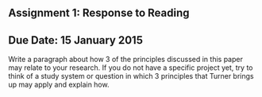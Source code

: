 ## Assignment 1: Response to Reading

## Due Date: 15 January 2015

Write a paragraph about how 3 of the principles discussed in this paper may relate to your research.  If you do not have a specific project yet, try to think of a study system or question in which 3 principles that Turner brings up may apply and explain how.

